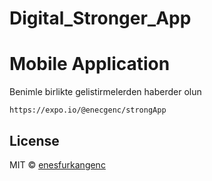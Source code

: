 # Digital_Stronger_App

# Mobile Application

Benimle birlikte gelistirmelerden haberder olun

```
https://expo.io/@enecgenc/strongApp
```

## License

MIT © [enesfurkangenc](https://github.com/enesfurkangenc)

